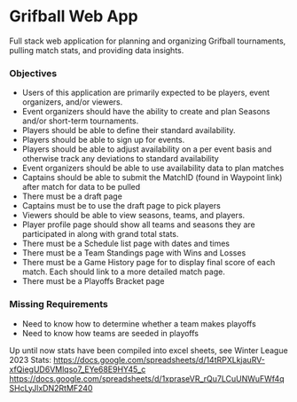# Grifball Web App
Full stack web application for planning and organizing Grifball tournaments, pulling match stats, and providing data insights.


### Objectives
- Users of this application are primarily expected to be players, event organizers, and/or viewers.
- Event organizers should have the ability to create and plan Seasons and/or short-term tournaments.
- Players should be able to define their standard availability.
- Players should be able to sign up for events.
- Players should be able to adjust availability on a per event basis and otherwise track any deviations to standard availability
- Event organizers should be able to use availability data to plan matches
- Captains should be able to submit the MatchID (found in Waypoint link) after match for data to be pulled
- There must be a draft page
- Captains must be to use the draft page to pick players
- Viewers should be able to view seasons, teams, and players.
- Player profile page should show all teams and seasons they are participated in along with grand total stats.
- There must be a Schedule list page with dates and times
- There must be a Team Standings page with Wins and Losses
- There must be a Game History page for to display final score of each match. Each should link to a more detailed match page.
- There must be a Playoffs Bracket page


### Missing Requirements
- Need to know how to determine whether a team makes playoffs
- Need to know how teams are seeded in playoffs


Up until now stats have been compiled into excel sheets, see Winter League 2023 Stats:
https://docs.google.com/spreadsheets/d/14tRPXLkjauRV-xfQiegUD6VMlqso7_EYe68E9HY45_c
https://docs.google.com/spreadsheets/d/1xpraseVR_rQu7LCuUNWuFWf4qSHcLyJlxDN2RtMF240